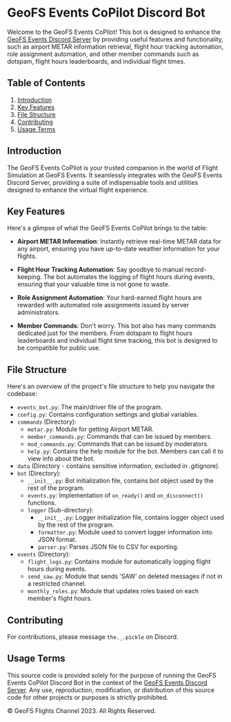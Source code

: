 # GeoFS Events CoPilot Discord Bot

Welcome to the GeoFS Events CoPilot! This bot is designed to enhance the [GeoFS Events Discord Server](https://discord.gg/nCWhNgN) by providing useful features and functionality, such as airport METAR information retrieval, flight hour tracking automation, role assignment automation, and other member commands such as dotspam, flight hours leaderboards, and individual flight times.

## Table of Contents

1. [Introduction](#introduction)
2. [Key Features](#key-features)
3. [File Structure](#file-structure)
4. [Contributing](#contributing)
5. [Usage Terms](#usage-terms)

## Introduction

The GeoFS Events CoPilot is your trusted companion in the world of Flight Simulation at GeoFS Events. It seamlessly integrates with the GeoFS Events Discord Server, providing a suite of indispensable tools and utilities designed to enhance the virtual flight experience.

## Key Features

Here's a glimpse of what the GeoFS Events CoPilot brings to the table:

- **Airport METAR Information**: Instantly retrieve real-time METAR data for any airport, ensuring you have up-to-date weather information for your flights.

- **Flight Hour Tracking Automation**: Say goodbye to manual record-keeping. The bot automates the logging of flight hours during events, ensuring that your valuable time is not gone to waste.

- **Role Assignment Automation**: Your hard-earned flight hours are rewarded with automated role assignments issued by server administrators.

- **Member Commands**: Don't worry. This bot also has many commands dedicated just for the members. From dotspam to flight hours leaderboards and individual flight time tracking, this bot is designed to be compatible for public use.

## File Structure

Here's an overview of the project's file structure to help you navigate the codebase:

- `events_bot.py`: The main/driver file of the program.
- `config.py`: Contains configuration settings and global variables.
- `commands` (Directory):
  - `metar.py`: Module for getting Airport METAR.
  - `member_commands.py`: Commands that can be issued by members.
  - `mod_commands.py`: Commands that can be issued by moderators.
  - `help.py`: Contains the help module for the bot. Members can call it to view info about the bot.
- `data` (Directory - contains sensitive information, excluded in .gitignore).
- `bot` (Directory):
  - `__init__.py`: Bot initialization file, contains bot object used by the rest of the program.
  - `events.py`: Implementation of `on_ready()` and `on_disconnect()` functions.
  - `logger` (Sub-directory):
    - `__init__.py`: Logger initialization file, contains logger object used by the rest of the program.
    - `formatter.py`: Module used to convert logger information into JSON format.
    - `parser.py`: Parses JSON file to CSV for exporting.
- `events` (Directory):
  - `flight_logs.py`: Contains module for automatically logging flight hours during events.
  - `send_saw.py`: Module that sends 'SAW' on deleted messages if not in a restricted channel.
  - `monthly_roles.py`: Module that updates roles based on each member's flight hours.

## Contributing

For contributions, please message `the._.pickle` on Discord.

## Usage Terms

This source code is provided solely for the purpose of running the GeoFS Events CoPilot Discord Bot in the context of the [GeoFS Events Discord Server](https://discord.gg/nCWhNgN). Any use, reproduction, modification, or distribution of this source code for other projects or purposes is strictly prohibited.

© GeoFS Flights Channel 2023. All Rights Reserved.


